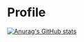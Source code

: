 # Profile
[![Anurag's GitHub stats](https://github-readme-stats.vercel.app/api?username=12210778-MaulanaAdityaPratama)](https://github.com/anuraghazra/github-readme-stats)
